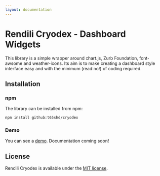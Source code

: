 ```yaml
---
layout: documentation
---
```


# Rendili Cryodex - Dashboard Widgets

This library is a simple wrapper around chart.js, Zurb Foundation, font-awsome and weather-icons. Its aim is to make creating a dashboard style interface easy and with the minimum  (read no!) of coding required.

## Installation

### npm

The library can be installed from npm:

```bash
npm install github:t65shd/cryodex
```

### Demo

You can see a [demo](test/sample.html). Documentation coming soon!

## License

Rendili Cryodex is available under the [MIT license](http://opensource.org/licenses/MIT). 
